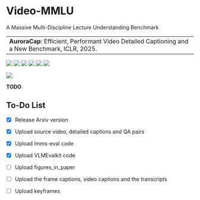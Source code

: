 # Video-MMLU
A Massive Multi-Discipline Lecture Understanding Benchmark

<table><tr><td>
    <strong>AuroraCap</strong>: Efficient, Performant Video Detailed Captioning and a New Benchmark, ICLR, 2025.
</td></tr>
</table>

[![](https://img.shields.io/badge/AuroraCap-docs-922133)](docs/auroracap/README.md)
[![](https://img.shields.io/badge/web-922133)](https://rese1f.github.io/aurora-web/)
[![](http://img.shields.io/badge/arXiv-922133)](https://arxiv.org/abs/2410.03051)
[![](https://img.shields.io/badge/%F0%9F%A4%97%20_AuroraCap_model-ffc107?color=ffc107&logoColor=white)](https://huggingface.co/collections/wchai/auroracap-66d117ffe13bedda96702013)
[![](https://img.shields.io/badge/%F0%9F%A4%97%20_VDC_benchmark-ffc107?color=ffc107&logoColor=white)](https://huggingface.co/datasets/wchai/Video-Detailed-Caption)
[![](https://img.shields.io/badge/%F0%9F%A4%97%20_Trainset-ffc107?color=ffc107&logoColor=white)](https://huggingface.co/datasets/wchai/AuroraCap-trainset)


<img src="assets/auroracap/vdc_baseline.png" align="center">


**TODO**
## To-Do List

- [x] Release Arxiv version
- [x] Upload source video, detailed captions and QA pairs
- [x] Upload lmms-eval code
- [x] Upload VLMEvalkit code
- [ ] Upload figures_in_paper
- [ ] Upload the frame captions, video captions and the transcripts
- [ ] Upload keyframes


